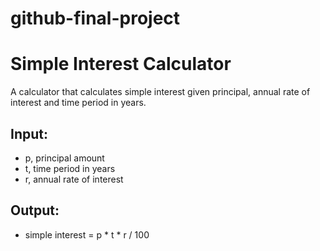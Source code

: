 
# github-final-project

# Simple Interest Calculator

A calculator that calculates simple interest given principal, annual rate of interest and time period in years.

## Input:
- p, principal amount  
- t, time period in years  
- r, annual rate of interest  

## Output:
- simple interest = p * t * r / 100




